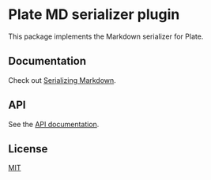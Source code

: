 # Plate MD serializer plugin

This package implements the Markdown serializer for Plate.

## Documentation

Check out
[Serializing Markdown](https://platejs.org/docs/serializing-md).

## API

See the [API documentation](https://plate-api.udecode.io/globals.html). 

## License

[MIT](../../../LICENSE)
